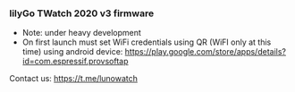 ### lilyGo TWatch 2020 v3 firmware

* Note: under heavy development
* On first launch must set WiFi credentials using QR (WiFI only at this time) using android device: https://play.google.com/store/apps/details?id=com.espressif.provsoftap

Contact us: https://t.me/lunowatch